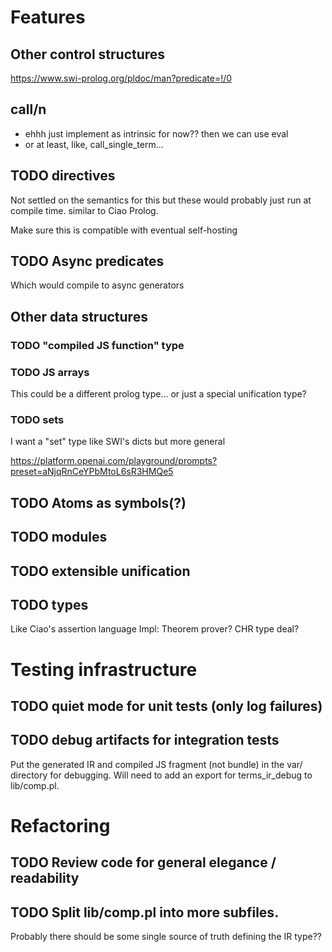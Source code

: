 # Features
## Other control structures
https://www.swi-prolog.org/pldoc/man?predicate=!/0
## call/n
* ehhh just implement as intrinsic for now?? then we can use eval
* or at least, like, call_single_term...

## TODO directives
Not settled on the semantics for this but these would probably just run
at compile time. similar to Ciao Prolog.

Make sure this is compatible with eventual self-hosting

## TODO Async predicates
Which would compile to async generators

## Other data structures
### TODO "compiled JS function" type
### TODO JS arrays
This could be a different prolog type... or just a special unification
type?
### TODO sets
I want a "set" type like SWI's dicts but more general

https://platform.openai.com/playground/prompts?preset=aNjqRnCeYPbMtoL6sR3HMQe5
## TODO Atoms as symbols(?)
## TODO modules
## TODO extensible unification
## TODO types
Like Ciao's assertion language
Impl: Theorem prover? CHR type deal?

# Testing infrastructure

## TODO quiet mode for unit tests (only log failures)

## TODO debug artifacts for integration tests
Put the generated IR and compiled JS fragment (not bundle) in the var/ directory
for debugging. Will need to add an export for terms_ir_debug to lib/comp.pl.


# Refactoring
## TODO Review code for general elegance / readability
## TODO Split lib/comp.pl into more subfiles.
Probably there should be some single source of truth defining the
IR type??
